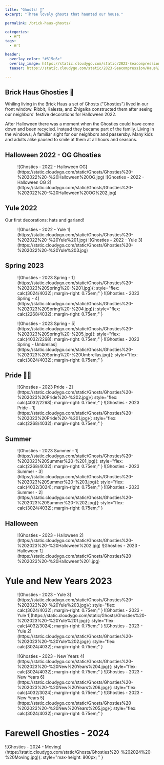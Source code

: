 ```yaml
---
title: "Ghosts! 👻"
excerpt: "Three lovely ghosts that haunted our house."

permalink: /brick-haus-ghosts/

categories:
  - Art
tags:
  - Art

header:
  overlay_color: "#615e6c"
  overlay_image: https://static.cloudygo.com/static/2023-Seacompression/Haus%20Anima%20-%20Dream%20willow%20and%20Death.jpg
  teaser: https://static.cloudygo.com/static/2023-Seacompression/Haus%20Anima%20-%20Dream%20willow%20and%20Death.jpg

---
```


## Brick Haus Ghosties 👻

Whiling living in the Brick Haus a set of Ghosts ("Ghosties") lived in our front window.
Ribbit, Kalesta, and Zhigalka constructed them after seeing our neighbors' festive decorations for Halloween 2022.

After Halloween there was a moment when the Ghosties could have come down and been recycled.
Instead they became part of the family. Living in the windows; A familiar sight for our neighbors and passersby.
Many kids and adults alike paused to smile at them at all hours and seasons.

## Halloween 2022 - OG Ghosties

<figure class="half" markdown="span">
![Ghosties - 2022 - Halloween OG](https://static.cloudygo.com/static/Ghosts/Ghosties%20-%202022%20-%20Halloween%20OG.jpg)
![Ghosties - 2022 - Halloween OG 2](https://static.cloudygo.com/static/Ghosts/Ghosties%20-%202022%20-%20Halloween%20OG%202.jpg)
</figure>

## Yule 2022

Our first decorations: hats and garland!

<figure class="half" markdown="span">
![Ghosties - 2022 - Yule 1](https://static.cloudygo.com/static/Ghosts/Ghosties%20-%202022%20-%20Yule%201.jpg)
![Ghosties - 2022 - Yule 3](https://static.cloudygo.com/static/Ghosts/Ghosties%20-%202022%20-%20Yule%203.jpg)
</figure>

## Spring 2023

<figure class="half" markdown="span">
![Ghosties - 2023 Spring - 1](https://static.cloudygo.com/static/Ghosts/Ghosties%20-%202023%20Spring%20-%201.jpg){: style="flex: calc(3024/4032); margin-right: 0.75em;" }
![Ghosties - 2023 Spring - 4](https://static.cloudygo.com/static/Ghosts/Ghosties%20-%202023%20Spring%20-%204.jpg){: style="flex: calc(2268/4032); margin-right: 0.75em;" }
</figure>
<figure class="half" markdown="span">
![Ghosties - 2023 Spring - 5](https://static.cloudygo.com/static/Ghosts/Ghosties%20-%202023%20Spring%20-%205.jpg){: style="flex: calc(4032/2268); margin-right: 0.75em;" }
![Ghosties - 2023 Spring - Umbrellas](https://static.cloudygo.com/static/Ghosts/Ghosties%20-%202023%20Spring%20-%20Umbrellas.jpg){: style="flex: calc(3024/4032); margin-right: 0.75em;" }
</figure>

## Pride 🏳️‍🌈
<figure class="half" markdown="span">
![Ghosties - 2023 Pride - 2](https://static.cloudygo.com/static/Ghosts/Ghosties%20-%202023%20Pride%20-%202.jpg){: style="flex: calc(4032/2268); margin-right: 0.75em;" }
![Ghosties - 2023 Pride - 1](https://static.cloudygo.com/static/Ghosts/Ghosties%20-%202023%20Pride%20-%201.jpg){: style="flex: calc(2268/4032); margin-right: 0.75em;" }
</figure>

## Summer
<figure class="third" markdown="span">
![Ghosties - 2023 Summer - 1](https://static.cloudygo.com/static/Ghosts/Ghosties%20-%202023%20Summer%20-%201.jpg){: style="flex: calc(2268/4032); margin-right: 0.75em;" }
![Ghosties - 2023 Summer - 3](https://static.cloudygo.com/static/Ghosts/Ghosties%20-%202023%20Summer%20-%203.jpg){: style="flex: calc(4032/3024); margin-right: 0.75em;" }
![Ghosties - 2023 Summer - 2](https://static.cloudygo.com/static/Ghosts/Ghosties%20-%202023%20Summer%20-%202.jpg){: style="flex: calc(3024/4032); margin-right: 0.75em;" }
</figure>


## Halloween

<figure class="half" markdown="span">
![Ghosties - 2023 - Halloween 2](https://static.cloudygo.com/static/Ghosts/Ghosties%20-%202023%20-%20Halloween%202.jpg)
![Ghosties - 2023 - Halloween 1](https://static.cloudygo.com/static/Ghosts/Ghosties%20-%202023%20-%20Halloween%201.jpg)
</figure>

# Yule and New Years 2023
<figure class="third" markdown="span">
![Ghosties - 2023 - Yule 3](https://static.cloudygo.com/static/Ghosts/Ghosties%20-%202023%20-%20Yule%203.jpg){: style="flex: calc(3024/4032); margin-right: 0.75em;" }
![Ghosties - 2023 - Yule 1](https://static.cloudygo.com/static/Ghosts/Ghosties%20-%202023%20-%20Yule%201.jpg){: style="flex: calc(4032/3024); margin-right: 0.75em;" }
![Ghosties - 2023 - Yule 2](https://static.cloudygo.com/static/Ghosts/Ghosties%20-%202023%20-%20Yule%202.jpg){: style="flex: calc(3024/4032); margin-right: 0.75em;" }
</figure>

<figure class="third" markdown="span">
![Ghosties - 2023 - New Years 4](https://static.cloudygo.com/static/Ghosts/Ghosties%20-%202023%20-%20New%20Years%204.jpg){: style="flex: calc(3024/4032); margin-right: 0.75em;" }
![Ghosties - 2023 - New Years 6](https://static.cloudygo.com/static/Ghosts/Ghosties%20-%202023%20-%20New%20Years%206.jpg){: style="flex: calc(4032/3024); margin-right: 0.75em;" }
![Ghosties - 2023 - New Years 5](https://static.cloudygo.com/static/Ghosts/Ghosties%20-%202023%20-%20New%20Years%205.jpg){: style="flex: calc(3024/4032); margin-right: 0.75em;" }
</figure>


# Farewell Ghosties - 2024

<p class="text-center" markdown="span">
![Ghosties - 2024 - Moving](https://static.cloudygo.com/static/Ghosts/Ghosties%20-%202024%20-%20Moving.jpg){: style="max-height: 800px; " }
</p>
